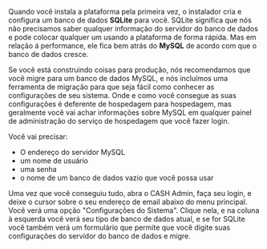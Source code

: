 Quando você instala a plataforma pela primeira vez, o instalador cria e configura um banco de dados **SQLite** para você. 
SQLite significa que nós não precisamos saber qualquer informação do servidor do banco de dados e pode colocar qualquer um usando a plataforma de forma rápida. Mas em relação á performance, ele fica bem atrás do **MySQL** de acordo com que o banco de dados cresce. 

Se você está construindo coisas para produção, nós recomendamos que você migre para um banco de dados MySQL, e nós incluímos uma ferramenta de migração para que seja fácil como conhecer as configurações de seu sistema. Onde e como você consegue as suas
configurações é deferente de hospedagem para hospedagem, mas geralmente você vai achar informações sobre MySQL em qualquer
painel de administração do serviço de hospedagem que você fazer login. 

Você vai precisar: 

 - O endereço do servidor MySQL
 - um nome de usuário
 - uma senha
 - o nome de um banco de dados vazio que você possa usar

Uma vez que você conseguiu tudo, abra o CASH Admin, faça seu login, e deixe o cursor sobre o seu endereço de email abaixo do menu principal. Você verá uma opção "Configurações do Sistema". Clique nela, e na coluna à esquerda você verá
seu tipo de banco de dados atual, e se for SQLite você também verá um formulário que permite que você digite suas
configurações do servidor do banco de dados e migre. 